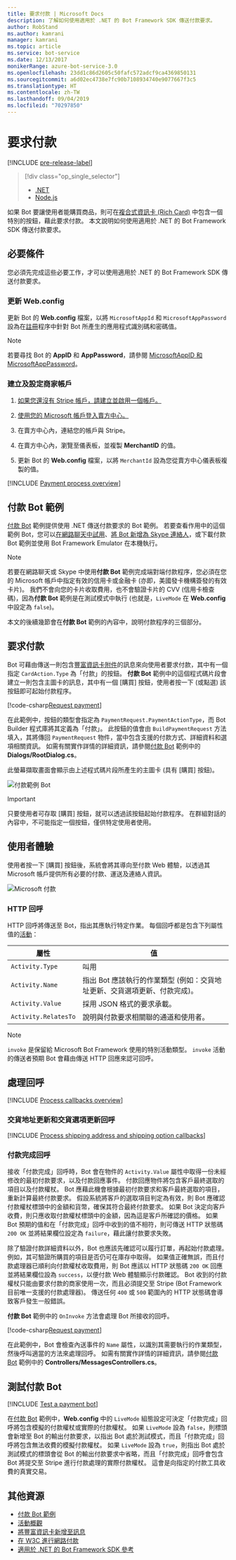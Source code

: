 ```yaml
---
title: 要求付款 | Microsoft Docs
description: 了解如何使用適用於 .NET 的 Bot Framework SDK 傳送付款要求。
author: RobStand
ms.author: kamrani
manager: kamrani
ms.topic: article
ms.service: bot-service
ms.date: 12/13/2017
monikerRange: azure-bot-service-3.0
ms.openlocfilehash: 23dd1c86d2605c50fafc572adcf9ca4369850131
ms.sourcegitcommit: a6d02ec4738e7fc90b7108934740e9077667f3c5
ms.translationtype: HT
ms.contentlocale: zh-TW
ms.lasthandoff: 09/04/2019
ms.locfileid: "70297850"
---
```

# <a name="request-payment"></a>要求付款

[!INCLUDE [pre-release-label](../includes/pre-release-label-v3.md)]

> [!div class="op_single_selector"]
> - [.NET](../dotnet/bot-builder-dotnet-request-payment.md)
> - [Node.js](../nodejs/bot-builder-nodejs-request-payment.md)

如果 Bot 要讓使用者能購買商品，則可在[複合式資訊卡 (Rich Card)](bot-builder-dotnet-add-rich-card-attachments.md) 中包含一個特別的按鈕，藉此要求付款。 本文說明如何使用適用於 .NET 的 Bot Framework SDK 傳送付款要求。

## <a name="prerequisites"></a>必要條件

您必須先完成這些必要工作，才可以使用適用於 .NET 的 Bot Framework SDK 傳送付款要求。

### <a name="update-webconfig"></a>更新 Web.config

更新 Bot 的 **Web.config** 檔案，以將 `MicrosoftAppId` 和 `MicrosoftAppPassword` 設為在[註冊](~/bot-service-quickstart-registration.md)程序中針對 Bot 所產生的應用程式識別碼和密碼值。 

> [!NOTE]
> 若要尋找 Bot 的 **AppID** 和 **AppPassword**，請參閱 [MicrosoftAppID 和 MicrosoftAppPassword](~/bot-service-manage-overview.md#microsoftappid-and-microsoftapppassword)。

### <a name="create-and-configure-merchant-account"></a>建立及設定商家帳戶

1. <a href="https://dashboard.stripe.com/register" target="_blank">如果您還沒有 Stripe 帳戶，請建立並啟用一個帳戶。</a>

2. <a href="https://seller.microsoft.com/dashboard/registration/seller/?accountprogram=botframework" target="_blank">使用您的 Microsoft 帳戶登入賣方中心。</a>

3. 在賣方中心內，連結您的帳戶與 Stripe。

4. 在賣方中心內，瀏覽至儀表板，並複製 **MerchantID** 的值。

5. 更新 Bot 的 **Web.config** 檔案，以將 `MerchantId` 設為您從賣方中心儀表板複製的值。 

[!INCLUDE [Payment process overview](../includes/snippet-payment-process-overview.md)]

## <a name="payment-bot-sample"></a>付款 Bot 範例

<a href="https://github.com/Microsoft/BotBuilder-Samples/tree/master/CSharp/sample-payments" target="_blank">付款 Bot</a> 範例提供使用 .NET 傳送付款要求的 Bot 範例。 若要查看作用中的這個範例 Bot，您可以<a href="https://webchat.botframework.com/embed/paymentsample?s=d39Bk7JOMzQ.cwA.Rig.dumLki9bs3uqfWFMjXPn5PFnQVmT2VAVR1Zl1iPi07k" target="_blank">在網路聊天中試用</a>、<a href="https://join.skype.com/bot/9fbc0f17-43eb-40fe-bf3b-af151e6ce45e" target="_blank">將 Bot 新增為 Skype 連絡人</a>，或下載付款 Bot 範例並使用 Bot Framework Emulator 在本機執行。 

> [!NOTE]
> 若要在網路聊天或 Skype 中使用**付款 Bot** 範例完成端對端付款程序，您必須在您的 Microsoft 帳戶中指定有效的信用卡或金融卡 (亦即，美國發卡機構簽發的有效卡片)。 我們不會向您的卡片收取費用，也不會驗證卡片的 CVV (信用卡檢查碼)，因為**付款 Bot** 範例是在測試模式中執行 (也就是，`LiveMode` 在 **Web.config** 中設定為 `false`)。

本文的後續幾節會在**付款 Bot** 範例的內容中，說明付款程序的三個部分。

## <a id="request-payment"></a> 要求付款

Bot 可藉由傳送一則包含[豐富資訊卡附件](bot-builder-dotnet-add-rich-card-attachments.md)的訊息來向使用者要求付款，其中有一個指定 `CardAction.Type` 為「付款」的按鈕。 **付款 Bot** 範例中的這個程式碼片段會建立一則包含主圖卡的訊息，其中有一個 [購買]  按鈕，使用者按一下 (或點選) 該按鈕即可起始付款程序。 

[!code-csharp[Request payment](../includes/code/dotnet-request-payment.cs#requestPayment)]

在此範例中，按鈕的類型會指定為 `PaymentRequest.PaymentActionType`，而 Bot Builder 程式庫將其定義為「付款」。 此按鈕的值會由 `BuildPaymentRequest` 方法填入，其將傳回 `PaymentRequest` 物件，當中包含支援的付款方式、詳細資料和選項相關資訊。 如需有關實作詳情的詳細資訊，請參閱<a href="https://github.com/Microsoft/BotBuilder-Samples/tree/master/CSharp/sample-payments" target="_blank">付款 Bot</a> 範例中的 **Dialogs/RootDialog.cs**。

此螢幕擷取畫面會顯示由上述程式碼片段所產生的主圖卡 (具有 [購買]  按鈕)。 
 
![付款範例 Bot](../media/payments-bot-buy.png) 

> [!IMPORTANT]
> 只要使用者可存取 [購買]  按鈕，就可以透過該按鈕起始付款程序。 在群組對話的內容中，不可能指定一個按鈕，僅供特定使用者使用。 

## <a id="user-experience"></a> 使用者體驗

使用者按一下 [購買]  按鈕後，系統會將其導向至付款 Web 體驗，以透過其 Microsoft 帳戶提供所有必要的付款、運送及連絡人資訊。 

![Microsoft 付款](../media/microsoft-payment.png)

### <a name="http-callbacks"></a>HTTP 回呼

HTTP 回呼將傳送至 Bot，指出其應執行特定作業。 每個回呼都是包含下列屬性值的[活動](bot-builder-dotnet-activities.md)： 

| 屬性 | 值 |
|----|----|
| `Activity.Type` | 叫用 | 
| `Activity.Name` | 指出 Bot 應該執行的作業類型 (例如：交貨地址更新、交貨選項更新、付款完成)。 | 
| `Activity.Value` | 採用 JSON 格式的要求承載。 | 
| `Activity.RelatesTo` |  說明與付款要求相關聯的通道和使用者。 | 

> [!NOTE]
> `invoke` 是保留給 Microsoft Bot Framework 使用的特別活動類型。 `invoke` 活動的傳送者預期 Bot 會藉由傳送 HTTP 回應來認可回呼。

## <a id="process-callbacks"></a> 處理回呼

[!INCLUDE [Process callbacks overview](../includes/snippet-payment-process-callbacks-overview.md)]

### <a name="shipping-address-update-and-shipping-option-update-callbacks"></a>交貨地址更新和交貨選項更新回呼

[!INCLUDE [Process shipping address and shipping option callbacks](../includes/snippet-payment-process-callbacks-1.md)]

### <a name="payment-complete-callbacks"></a>付款完成回呼

接收「付款完成」回呼時，Bot 會在物件的 `Activity.Value` 屬性中取得一份未經修改的最初付款要求，以及付款回應事件。 付款回應物件將包含客戶最終選取的項目以及付款權杖。 Bot 應藉此機會根據最初付款要求和客戶最終選取的項目，重新計算最終付款要求。 假設系統將客戶的選取項目判定為有效，則 Bot 應確認付款權杖標頭中的金額和貨幣，確保其符合最終付款要求。  如果 Bot 決定向客戶收費，則只應收取付款權杖標頭中的金額，因為這是客戶所確認的價格。 如果 Bot 預期的值和在「付款完成」回呼中收到的值不相符，則可傳送 HTTP 狀態碼 `200 OK` 並將結果欄位設定為 `failure`，藉此讓付款要求失敗。   

除了驗證付款詳細資料以外，Bot 也應該先確認可以履行訂單，再起始付款處理。 例如，其可驗證所購買的項目是否仍可在庫存中取得。 如果值正確無誤，而且付款處理器已順利向付款權杖收取費用，則 Bot 應該以 HTTP 狀態碼 `200 OK` 回應並將結果欄位設為 `success`，以便付款 Web 體驗顯示付款確認。 Bot 收到的付款權杖只能由要求付款的商家使用一次，而且必須提交至 Stripe (Bot Framework 目前唯一支援的付款處理器)。 傳送任何 `400` 或 `500` 範圍內的 HTTP 狀態碼會導致客戶發生一般錯誤。

**付款 Bot** 範例中的 `OnInvoke` 方法會處理 Bot 所接收的回呼。 

[!code-csharp[Request payment](../includes/code/dotnet-request-payment.cs#processCallback)]

在此範例中，Bot 會檢查內送事件的 `Name` 屬性，以識別其需要執行的作業類型，然後呼叫適當的方法來處理回呼。 如需有關實作詳情的詳細資訊，請參閱<a href="https://github.com/Microsoft/BotBuilder-Samples/tree/master/CSharp/sample-payments" target="_blank">付款 Bot</a> 範例中的 **Controllers/MessagesControllers.cs**。

## <a name="testing-a-payment-bot"></a>測試付款 Bot

[!INCLUDE [Test a payment bot](../includes/snippet-payment-test-bot.md)]

在<a href="https://github.com/Microsoft/BotBuilder-Samples/tree/master/CSharp/sample-payments" target="_blank">付款 Bot</a> 範例中，**Web.config** 中的 `LiveMode` 組態設定可決定「付款完成」回呼將包含模擬的付款權杖或實際的付款權杖。 如果 `LiveMode` 設為 `false`，則標頭會新增至 Bot 的輸出付款要求，以指出 Bot 處於測試模式，而且「付款完成」回呼將包含無法收費的模擬付款權杖。 如果 `LiveMode` 設為 `true`，則指出 Bot 處於測試模式的標頭會從 Bot 的輸出付款要求中省略，而且「付款完成」回呼會包含 Bot 將提交至 Stripe 進行付款處理的實際付款權杖。 這會是向指定的付款工具收費的真實交易。 

## <a name="additional-resources"></a>其他資源

- <a href="https://github.com/Microsoft/BotBuilder-Samples/tree/master/CSharp/sample-payments" target="_blank">付款 Bot 範例</a>
- [活動概觀](bot-builder-dotnet-activities.md)
- [將豐富資訊卡新增至訊息](bot-builder-dotnet-add-rich-card-attachments.md)
- <a href="http://www.w3.org/Payments/" target="_blank">在 W3C 進行網路付款</a> 
- <a href="/dotnet/api/?view=botbuilder-3.11.0" target="_blank">適用於 .NET 的 Bot Framework SDK 參考</a>
